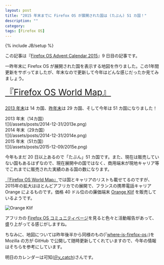 ```yaml
---
layout: post
title: "2015 年末までに Firefox OS が展開された国は (たぶん) 51 カ国！"
description: ""
category: 
tags: [Firefox OS]
---
```

{% include JB/setup %}

この記事は『[Firefox OS Advent Calendar 2015](http://www.adventar.org/calendars/1095#list-2015-12-04)』9 日目の記事です。

一昨年末に Firefox OS が展開された国を表示する地図を作りました。この1年間更新をサボってましたが、年末なので更新して今年はどんな感じだったか見てみましょう。

<div class="center" style="margin-bottom:1.6em">
	<a href="/firefoxos-map/index.html" style="font-size:2em">『Firefox OS World Map』</a>
</div>

[2013 年末](/2013/12/28/fire-map/)は 14 カ国、[昨年末](/2014/12/31/firefox-os-map-2014-end/)は 29 カ国、そして今年は 51 カ国になりました！

<div class="center">2013 年末（14カ国）</div>
![](/assets/posts/2014-12-31/2013e.png)

<div class="center">2014 年末（29カ国）</div>
![](/assets/posts/2014-12-31/2014e.png)

<div class="center">2015 年末（51カ国）</div>
![](/assets/posts/2015-12-09/2015e.png)

今年もまだ 20 日以上あるので「たぶん」51 カ国です。また、現在は販売していない国もあるはずなので、現在展開中の国ではなく、商用端末が現地キャリア等でこれまでに販売された実績のある国の数になります。

[『Firefox OS World Map』](/firefoxos-map/index.html)では国とキャリアのリストも載せてるのですが、2015年の拡大はほとんどアフリカでの展開で、フランスの携帯電話キャリア Orange によるものです。価格 40 ドル位のの廉価端末 [Orange Klif](https://developer.mozilla.org/en-US/docs/Mozilla/Firefox_OS/Phone_guide/Orange_Klif) を販売しているようです。

![Orange Klif](https://adamlaskas24.files.wordpress.com/2015/06/orange-klif-5b0fdb39bb15.png)

アフリカの [Firefox OS コミュニティページ](https://africa.mozilla.community/en/)を見ると色々と活動報告があって、盛り上がってる感じがしますね。

ちなみに、地図については昨年後半から同様のもの(『[where-is-firefox-os](http://nickdesaulniers.github.io/where-is-firefox-os/)』)を Mozilla の方が GitHub で公開して随時更新してくれていますので、今年の情報はそちらを参考にしています。

明日のカレンダーは可知([＠y_catch](https://twitter.com/y_catch))さんです。

